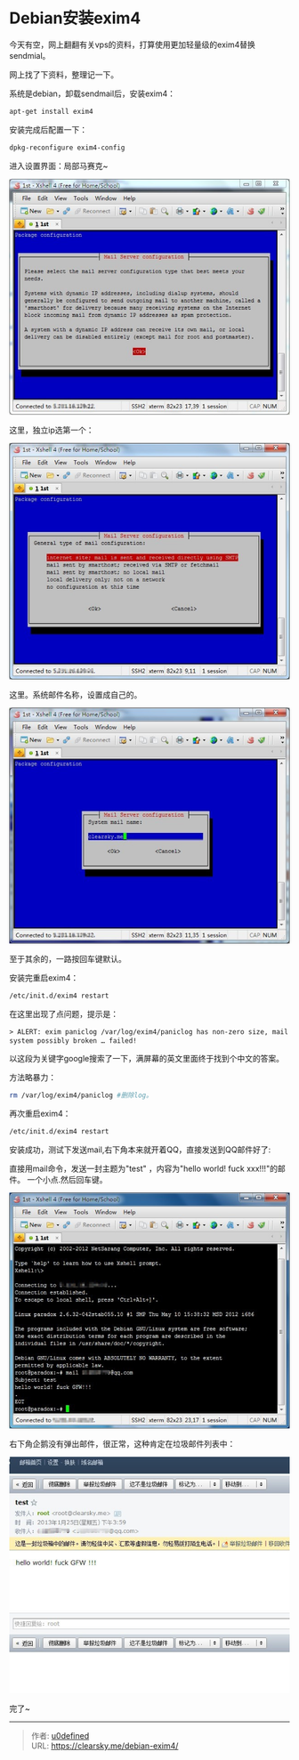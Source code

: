 # Debian安装exim4


今天有空，网上翻翻有关vps的资料，打算使用更加轻量级的exim4替换sendmial。

网上找了下资料，整理记一下。

系统是debian，卸载sendmail后，安装exim4：

```bash
apt-get install exim4
```
安装完成后配置一下：

```bash
dpkg-reconfigure exim4-config
```

进入设置界面：局部马赛克~

![exim4设置界面](2179408175.jpg "exim4设置界面")

这里，独立ip选第一个：

![exim4设置界面-1](4164473875.jpg "exim4设置界面-1")

这里。系统邮件名称，设置成自己的。

![exim4设置界面-1](860879479.jpg "exim4设置界面-1")

至于其余的，一路按回车键默认。

安装完重启exim4：

```bash
/etc/init.d/exim4 restart
```

在这里出现了点问题，提示是：

    > ALERT: exim paniclog /var/log/exim4/paniclog has non-zero size, mail system possibly broken … failed!

以这段为关键字google搜索了一下，满屏幕的英文里面终于找到个中文的答案。

方法略暴力：

```bash
rm /var/log/exim4/paniclog #删除log。
```

再次重启exim4：

```bash
/etc/init.d/exim4 restart
```

安装成功，测试下发送mail,右下角本来就开着QQ，直接发送到QQ邮件好了:

直接用mail命令，发送一封主题为"test" ，内容为"hello world! fuck xxx!!!"的邮件。
一个小点.然后回车键。

![发送邮件测试](1310163206.jpg "发送邮件测试")

右下角企鹅没有弹出邮件，很正常，这种肯定在垃圾邮件列表中：

![垃圾邮件](1138044468.jpg "垃圾邮件")

完了~


---

> 作者: [u0defined](http://clearsky.me/)  
> URL: https://clearsky.me/debian-exim4/  

